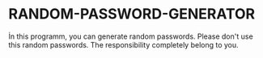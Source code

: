 # RANDOM-PASSWORD-GENERATOR
İn this programm,  you can generate random passwords. Please don't use this random passwords. The responsibility completely belong to you.
